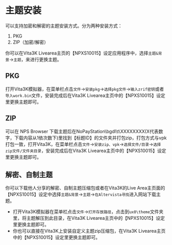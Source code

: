 # 主题安装
可以支持加密和解密的主题安装方式。分为两种安装方式：
1. PKG
2. ZIP（加密/解密）

你可以在Vita3K Livearea主页的【NPXS10015】设定应用程序中，选择`主题&背景`->`主题`，来进行更换主题。

## PKG
打开Vita3K模拟器，在菜单栏点击`文件`->`安装pkg`->`选择pkg文件`->`输入zrif密钥`或者`导入work.bin`文件，安装完成后在Vita3K Livearea主页中的【NPXS10015】设定里更换主题即可。

## ZIP
可以在 NPS Browser 下载主题后在NoPayStation\bgdl\t\XXXXXXXX(X代表数字，下载内容从1依次数下)里找到【标题ID】的文件夹并打包zip，打包方式与vpk打包一致，打开Vita3K，在菜单栏点击`文件`->`安装zip、vpk`->`选择文件/目录`->`选择zip文件/文件夹目录`，安装完成后在Vita3K Livearea主页中的【NPXS10015】设定里更换主题即可。

## 解密、自制主题
你可以下载他人分享的解密、自制主题压缩包或者在Vita3K的Live Area主页面的【NPXS10015】设定中选择`主题&背景`->`主题`->`在Altervista寻找`进入网站下载主题。
- 打开Vita3K模拟器在菜单栏点击`文件`->`打开存放路径`，点击到`ux0\theme`文件夹里，将主题解压到此目录，在Vita3K Livearea主页中的【NPXS10015】设定里更换主题即可。
- 你也可以直接在Vita3K上安装自定义主题zip压缩包，在Vita3K Livearea主页中的【NPXS10015】设定里更换主题即可。
